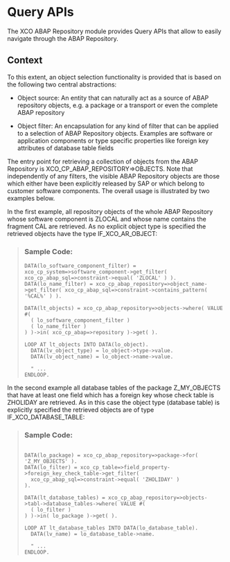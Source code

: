 <!-- loio5a2cd698d463441d9c1a4c431a7cdb5b -->

# Query APIs

The XCO ABAP Repository module provides Query APIs that allow to easily navigate through the ABAP Repository.



<a name="loio5a2cd698d463441d9c1a4c431a7cdb5b__section_pv2_tjj_hmb"/>

## Context

To this extent, an object selection functionality is provided that is based on the following two central abstractions:

-   Object source: An entity that can naturally act as a source of ABAP repository objects, e.g. a package or a transport or even the complete ABAP repository

-   Object filter: An encapsulation for any kind of filter that can be applied to a selection of ABAP Repository objects. Examples are software or application components or type specific properties like foreign key attributes of database table fields


The entry point for retrieving a collection of objects from the ABAP Repository is XCO\_CP\_ABAP\_REPOSITORY=\>OBJECTS. Note that independently of any filters, the visible ABAP Repository objects are those which either have been explicitly released by SAP or which belong to customer software components. The overall usage is illustrated by two examples below.

In the first example, all repository objects of the whole ABAP Repository whose software component is ZLOCAL and whose name contains the fragment CAL are retrieved. As no explicit object type is specified the retrieved objects have the type IF\_XCO\_AR\_OBJECT:

> ### Sample Code:  
> ```abap
> DATA(lo_software_component_filter) = xco_cp_system=>software_component->get_filter( xco_cp_abap_sql=>constraint->equal( 'ZLOCAL' ) ).
> DATA(lo_name_filter) = xco_cp_abap_repository=>object_name->get_filter( xco_cp_abap_sql=>constraint->contains_pattern( '%CAL%' ) ).
> 
> DATA(lt_objects) = xco_cp_abap_repository=>objects->where( VALUE #(
>   ( lo_software_component_filter )
>   ( lo_name_filter )
> ) )->in( xco_cp_abap=>repository )->get( ).
> 
> LOOP AT lt_objects INTO DATA(lo_object).
>   DATA(lv_object_type) = lo_object->type->value.
>   DATA(lv_object_name) = lo_object->name->value.
> 
>   " ...
> ENDLOOP.
> ```

In the second example all database tables of the package Z\_MY\_OBJECTS that have at least one field which has a foreign key whose check table is ZHOLIDAY are retrieved. As in this case the object type \(database table\) is explicitly specified the retrieved objects are of type IF\_XCO\_DATABASE\_TABLE:

> ### Sample Code:  
> ```abap
> 
> DATA(lo_package) = xco_cp_abap_repository=>package->for( 'Z_MY_OBJECTS' ).
> DATA(lo_filter) = xco_cp_table=>field_property->foreign_key_check_table->get_filter(
>   xco_cp_abap_sql=>constraint->equal( 'ZHOLIDAY' )
> ).
>  
> DATA(lt_database_tables) = xco_cp_abap_repository=>objects->tabl->database_tables->where( VALUE #(
>   ( lo_filter )
> ) )->in( lo_package )->get( ).
>  
> LOOP AT lt_database_tables INTO DATA(lo_database_table).
>   DATA(lv_name) = lo_database_table->name.
>  
>   " ...
> ENDLOOP.
> ```

